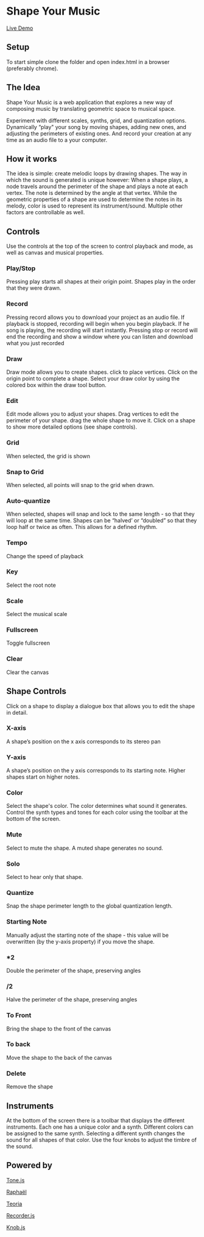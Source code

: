 # Shape Your Music
[Live Demo](https://ejarzo.github.io/sym_v2)


## Setup
To start simple clone the folder and open index.html in a browser (preferably chrome).

## The Idea

Shape Your Music is a web application that explores a new way of composing music by translating geometric space to musical space.

Experiment with different scales, synths, grid, and quantization options. Dynamically “play" your song by moving shapes, adding new ones, and adjusting the perimeters of existing ones. And record your creation at any time as an audio file to a your computer.

## How it works

The idea is simple: create melodic loops by drawing shapes. The way in which the sound is generated is unique however: When a shape plays, a node travels around the perimeter of the shape and plays a note at each vertex. The note is determined by the angle at that vertex. While the geometric properties of a shape are used to determine the notes in its melody, color is used to represent its instrument/sound. Multiple other factors are controllable as well.


## Controls
Use the controls at the top of the screen to control playback and mode, as well as canvas and musical properties.

### Play/Stop
Pressing play starts all shapes at their origin point. Shapes play in the order that they were drawn.

### Record
Pressing record allows you to download your project as an audio file. If playback is stopped, recording will begin when you begin playback. If he song is playing, the recording will start instantly. Pressing stop or record will end the recording and show a window where you can listen and download what you just recorded

### Draw
Draw mode allows you to create shapes. click to place vertices. Click on the origin point to complete a shape. Select your draw color by using the colored box within the draw tool button.

### Edit
Edit mode allows you to adjust your shapes. Drag vertices to edit the perimeter of your shape. drag the whole shape to move it. Click on a shape to show more detailed options (see shape controls).

### Grid
When selected, the grid is shown

### Snap to Grid
When selected, all points will snap to the grid when drawn.

### Auto-quantize 
When selected, shapes will snap and lock to the same length - so that they will loop at the same time. Shapes can be “halved’ or “doubled” so that they loop half or twice as often. This allows for a defined rhythm. 

### Tempo
Change the speed of playback

### Key
Select the root note 

### Scale
Select the musical scale

### Fullscreen
Toggle fullscreen

### Clear
Clear the canvas 

## Shape Controls
Click on a shape to display a dialogue box that allows you to edit the shape in detail.

### X-axis
A shape’s position on the x axis corresponds to its stereo pan

### Y-axis
A shape’s position on the y axis corresponds to its starting note. Higher shapes start on higher notes.

### Color
Select the shape's color. The color determines what sound it generates. Control the synth types and tones for each color using the toolbar at the bottom of the screen.

### Mute
Select to mute the shape. A muted shape generates no sound.

### Solo
Select to hear only that shape.

### Quantize
Snap the shape perimeter length to the global quantization length.
    
### Starting Note
Manually adjust the starting note of the shape - this value will be overwritten (by the y-axis property) if you move the shape.

### *2
Double the perimeter of the shape, preserving angles

### /2
Halve the perimeter of the shape, preserving angles

### To Front
Bring the shape to the front of the canvas 

### To back
Move the shape to the back of the canvas

### Delete
Remove the shape

## Instruments 
At the bottom of the screen there is a toolbar that displays the different instruments. Each one has a unique color and a synth. Different colors can be assigned to the same synth. Selecting a different synth changes the sound for all shapes of that color. Use the four knobs to adjust the timbre of the sound.

## Powered by

[Tone.js](https://tonejs.github.io)

[Raphaël](http://dmitrybaranovskiy.github.io/raphael/)

[Teoria](https://github.com/saebekassebil/teoria/)

[Recorder.js](https://github.com/mattdiamond/Recorderjs)

[Knob.js](https://github.com/russellmcc/knobjs)

